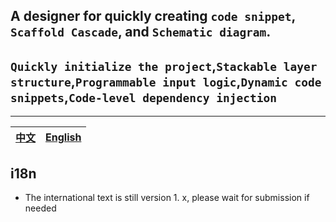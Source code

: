 ## A designer for quickly creating `code snippet`, `Scaffold Cascade`, and `Schematic diagram`.

## `Quickly initialize the project`,`Stackable layer structure`,`Programmable input logic`,`Dynamic code snippets`,`Code-level dependency injection`

---

| [中文](https://wszgrcy.github.io/code-recycle/#/zh-Hans/%E5%BF%AB%E9%80%9F%E5%BC%80%E5%A7%8B-%E8%84%9A%E6%9C%AC) | [English](https://wszgrcy.github.io/code-recycle/#/en-US/quickstart-script) |
| --------------------------------------------------------------- | ---------------------------------------------------------------- |


## i18n
- The international text is still version 1. x, please wait for submission if needed